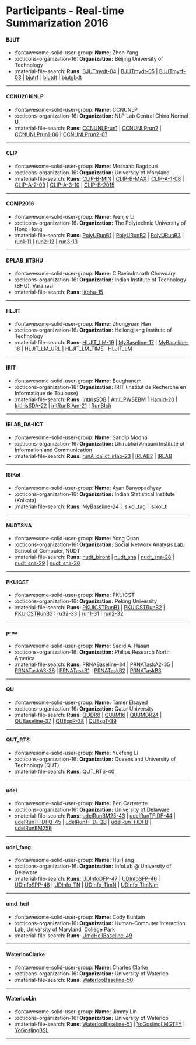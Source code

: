 # Participants - Real-time Summarization 2016 

#### BJUT
 - :fontawesome-solid-user-group: **Name:** Zhen Yang
 - :octicons-organization-16: **Organization:** Beijing University of Technology
 - :material-file-search: **Runs:** [BJUTmydt-04](./runs.md#bjutmydt-04) | [BJUTmydt-05](./runs.md#bjutmydt-05) | [BJUTmyrf-03](./runs.md#bjutmyrf-03) | [bjutrf](./runs.md#bjutrf) | [bjutdt](./runs.md#bjutdt) | [bjutgbdt](./runs.md#bjutgbdt)

---
#### CCNU2016NLP
 - :fontawesome-solid-user-group: **Name:** CCNUNLP
 - :octicons-organization-16: **Organization:** NLP Lab Central China Normal U.
 - :material-file-search: **Runs:** [CCNUNLPrun1](./runs.md#ccnunlprun1) | [CCNUNLPrun2](./runs.md#ccnunlprun2) | [CCNUNLPrun1-06](./runs.md#ccnunlprun1-06) | [CCNUNLPrun2-07](./runs.md#ccnunlprun2-07)

---
#### CLIP
 - :fontawesome-solid-user-group: **Name:** Mossaab Bagdouri
 - :octicons-organization-16: **Organization:** University of Maryland
 - :material-file-search: **Runs:** [CLIP-B-MIN](./runs.md#clip-b-min) | [CLIP-B-MAX](./runs.md#clip-b-max) | [CLIP-A-1-08](./runs.md#clip-a-1-08) | [CLIP-A-2-09](./runs.md#clip-a-2-09) | [CLIP-A-3-10](./runs.md#clip-a-3-10) | [CLIP-B-2015](./runs.md#clip-b-2015)

---
#### COMP2016
 - :fontawesome-solid-user-group: **Name:** Wenjie Li
 - :octicons-organization-16: **Organization:** The Polytechnic University of Hong Hong
 - :material-file-search: **Runs:** [PolyURunB1](./runs.md#polyurunb1) | [PolyURunB2](./runs.md#polyurunb2) | [PolyURunB3](./runs.md#polyurunb3) | [run1-11](./runs.md#run1-11) | [run2-12](./runs.md#run2-12) | [run3-13](./runs.md#run3-13)

---
#### DPLAB_IITBHU
 - :fontawesome-solid-user-group: **Name:** C Ravindranath Chowdary
 - :octicons-organization-16: **Organization:** Indian Institute of Technology (BHU), Varanasi
 - :material-file-search: **Runs:** [iitbhu-15](./runs.md#iitbhu-15)

---
#### HLJIT
 - :fontawesome-solid-user-group: **Name:** Zhongyuan Han
 - :octicons-organization-16: **Organization:** Heilongjiang Institute of Technology 
 - :material-file-search: **Runs:** [HLJIT_LM-19](./runs.md#hljit_lm-19) | [MyBaseline-17](./runs.md#mybaseline-17) | [MyBaseline-18](./runs.md#mybaseline-18) | [HLJIT_LM_URL](./runs.md#hljit_lm_url) | [HLJIT_LM_TIME](./runs.md#hljit_lm_time) | [HLJIT_LM](./runs.md#hljit_lm)

---
#### IRIT
 - :fontawesome-solid-user-group: **Name:** Boughanem
 - :octicons-organization-16: **Organization:** IRIT (Institut de Recherche en Informatique de Toulouse)
 - :material-file-search: **Runs:** [IritIrisSDB](./runs.md#iritirissdb) | [AmILPWSEBM](./runs.md#amilpwsebm) | [Hamid-20](./runs.md#hamid-20) | [IritIrisSDA-22](./runs.md#iritirissda-22) | [iritRunBiAm-21](./runs.md#iritrunbiam-21) | [RunBIch](./runs.md#runbich)

---
#### IRLAB_DA-IICT
 - :fontawesome-solid-user-group: **Name:** Sandip Modha
 - :octicons-organization-16: **Organization:** Dhirubhai Ambani Institute of Information and Communication 
 - :material-file-search: **Runs:** [runA_daiict_irlab-23](./runs.md#runa_daiict_irlab-23) | [IRLAB2](./runs.md#irlab2) | [IRLAB](./runs.md#irlab)

---
#### ISIKol
 - :fontawesome-solid-user-group: **Name:** Ayan Banyopadhyay
 - :octicons-organization-16: **Organization:** Indian Statistical Institute (Kolkata)
 - :material-file-search: **Runs:** [MyBaseline-24](./runs.md#mybaseline-24) | [isikol_tag](./runs.md#isikol_tag) | [isikol_ti](./runs.md#isikol_ti)

---
#### NUDTSNA
 - :fontawesome-solid-user-group: **Name:** Yong Quan
 - :octicons-organization-16: **Organization:** Social Network Analysis Lab, School of Computer, NUDT
 - :material-file-search: **Runs:** [nudt_biront](./runs.md#nudt_biront) | [nudt_sna](./runs.md#nudt_sna) | [nudt_sna-28](./runs.md#nudt_sna-28) | [nudt_sna-29](./runs.md#nudt_sna-29) | [nudt_sna-30](./runs.md#nudt_sna-30)

---
#### PKUICST
 - :fontawesome-solid-user-group: **Name:** PKUICST
 - :octicons-organization-16: **Organization:** Peking University
 - :material-file-search: **Runs:** [PKUICSTRunB1](./runs.md#pkuicstrunb1) | [PKUICSTRunB2](./runs.md#pkuicstrunb2) | [PKUICSTRunB3](./runs.md#pkuicstrunb3) | [ru32-33](./runs.md#ru32-33) | [run1-31](./runs.md#run1-31) | [run2-32](./runs.md#run2-32)

---
#### prna
 - :fontawesome-solid-user-group: **Name:** Sadid A. Hasan
 - :octicons-organization-16: **Organization:** Philips Research North America
 - :material-file-search: **Runs:** [PRNABaseline-34](./runs.md#prnabaseline-34) | [PRNATaskA2-35](./runs.md#prnataska2-35) | [PRNATaskA3-36](./runs.md#prnataska3-36) | [PRNATaskB1](./runs.md#prnataskb1) | [PRNATaskB2](./runs.md#prnataskb2) | [PRNATaskB3](./runs.md#prnataskb3)

---
#### QU
 - :fontawesome-solid-user-group: **Name:** Tamer Elsayed
 - :octicons-organization-16: **Organization:** Qatar University
 - :material-file-search: **Runs:** [QUDR8](./runs.md#qudr8) | [QUJM16](./runs.md#qujm16) | [QUJMDR24](./runs.md#qujmdr24) | [QUBaseline-37](./runs.md#qubaseline-37) | [QUExpP-38](./runs.md#quexpp-38) | [QUExpT-39](./runs.md#quexpt-39)

---
#### QUT_RTS
 - :fontawesome-solid-user-group: **Name:** Yuefeng Li
 - :octicons-organization-16: **Organization:**  Queensland University of Technology (QUT)
 - :material-file-search: **Runs:** [QUT_RTS-40](./runs.md#qut_rts-40)

---
#### udel
 - :fontawesome-solid-user-group: **Name:** Ben Carterette
 - :octicons-organization-16: **Organization:** University of Delaware
 - :material-file-search: **Runs:** [udelRunBM25-43](./runs.md#udelrunbm25-43) | [udelRunTFIDF-44](./runs.md#udelruntfidf-44) | [udelRunTFIDFQ-45](./runs.md#udelruntfidfq-45) | [udelRunTFIDFQB](./runs.md#udelruntfidfqb) | [udelRunTFIDFB](./runs.md#udelruntfidfb) | [udelRunBM25B](./runs.md#udelrunbm25b)

---
#### udel_fang
 - :fontawesome-solid-user-group: **Name:** Hui Fang
 - :octicons-organization-16: **Organization:** InfoLab @ University of Delaware
 - :material-file-search: **Runs:** [UDInfoDFP-47](./runs.md#udinfodfp-47) | [UDInfoSFP-46](./runs.md#udinfosfp-46) | [UDInfoSPP-48](./runs.md#udinfospp-48) | [UDInfo_TN](./runs.md#udinfo_tn) | [UDInfo_TlmN](./runs.md#udinfo_tlmn) | [UDInfo_TlmNlm](./runs.md#udinfo_tlmnlm)

---
#### umd_hcil
 - :fontawesome-solid-user-group: **Name:** Cody Buntain
 - :octicons-organization-16: **Organization:** Human-Computer Interaction Lab, University of Maryland, College Park
 - :material-file-search: **Runs:** [UmdHcilBaseline-49](./runs.md#umdhcilbaseline-49)

---
#### WaterlooClarke
 - :fontawesome-solid-user-group: **Name:** Charles Clarke
 - :octicons-organization-16: **Organization:** University of Waterloo
 - :material-file-search: **Runs:** [WaterlooBaseline-50](./runs.md#waterloobaseline-50)

---
#### WaterlooLin
 - :fontawesome-solid-user-group: **Name:** Jimmy Lin
 - :octicons-organization-16: **Organization:** University of Waterloo
 - :material-file-search: **Runs:** [WaterlooBaseline-51](./runs.md#waterloobaseline-51) | [YoGoslingLMGTFY](./runs.md#yogoslinglmgtfy) | [YoGoslingBSL](./runs.md#yogoslingbsl)

---
